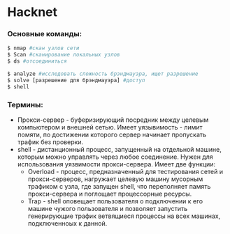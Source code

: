 # Hacknet

### Основные команды:
```bash
$ nmap #скан узлов сети
$ Scan #сканирование локальных узлов
$ ds #отсоединиться

$ analyze #исследовать сложность брэндмауэра, ищет разрешение
$ solve [разрешение для брэндмауэра] #доступ
$ shell 
```



### Термины:
- Прокси-сервер - буферизирующий посредник между целевым компьютером и внешней сетью. Имеет уязывимость - лимит помяти, по достижении которого сервер начинает пропускать трафик без проверки.
- shell  - дистанционный процесс, запущенный на отдельной машине, которым можно управлять через любое соединение. Нужен для использования уязвимости прокси-сервера. Имеет две функции:
	- Overload - процесс, предназначенный для тестирования сетей и прокси-серверов, нагружает целевую машину мусорным трафиком с узла, где запущен shell, что переполняет память прокси-сервера и поглощает процессорные ресурсы.
	- Trap - shell оповещает пользователя о подключении к его машине чужого пользователя и позволяет запустить генерирующие трафик ветвящиеся процессы на всех машинах, подключенноых к данной.
